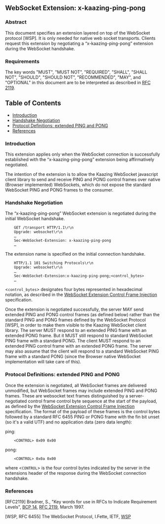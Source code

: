 ## WebSocket Extension: x-kaazing-ping-pong

### Abstract

This document specifies an extension layered on top of the WebSocket protocol [WSP]. It is only needed for native web socket transports. Clients request this extension by negotiating a “x-kaazing-ping-pong” extension during the WebSocket handshake. 

### Requirements

The key words "MUST", "MUST NOT", "REQUIRED", "SHALL", "SHALL NOT", "SHOULD", "SHOULD NOT", "RECOMMENDED", "MAY", and "OPTIONAL" in this document are to be interpreted as described in [RFC 2119](https://tools.ietf.org/html/rfc2119).

## Table of Contents

  * [Introduction](#introduction)
  * [Handshake Negotiation](#handshake-negotiation)
  * [Protocol Definitions: extended PING and PONG](#ex-ping-pong)
  * [References](#references)

### Introduction

This extension applies only when the WebSocket connection is successfully established with the “x-kaazing-ping-pong” extension being affirmatively negotiated. 

The intention of the extension is to allow the Kaazing WebSocket javascript client library to send and receive PING and PONG control frames over native (Browser implemented) WebSockets, which do not expose the standard WebSocket PING and PONG frames to the consumer.

### Handshake Negotiation

The “x-kaazing-ping-pong” WebSocket extension is negotiated during the initial WebSocket handshake.


```
	GET /transport HTTP/1.1\r\n
	Upgrade: websocket\r\n
	…
	Sec-WebSocket-Extension: x-kaazing-ping-pong
	…
```

The extension name is specified on the initial connection handshake. 

```
	HTTP/1.1 101 Switching Protocols\r\n
	Upgrade: websocket\r\n
	…
	Sec-WebSocket-Extension:x-kaazing-ping-pong;<control_bytes>
	…
```
<`control_bytes`> designates four bytes represented in hexadecimal notation, as described in the [WebSocket Extension Control Frame Injection](../control-frame-injection/SPEC.md) specification.

Once the extension is negotiated successfully, the server MAY send extended PING and PONG control frames (as defined below) rather than the standard PING and PONG frames defined by the WebSocket Protocol [WSP], in order to make them visible to the Kaazing WebSocket client library. The server MUST respond to an extended PING frame with an extended PONG frame. But it MUST still respond to standard WebSocket PING frame with a standard PONG. The client MUST respond to an extended PING control frame with an extended PONG frame. The server may also assume that the client will respond to a standard WebSocket PING frame with a standard PONG (since the Browser native WebSocket implementation will take care of this).

### <a name="ex-ping-pong">Protocol Definitions: extended PING and PONG</a>

Once the extension is negotiated, all WebSocket frames are delivered unmodified, but WebSocket frames may include extended PING and PONG frames. These are websocket text frames distinguished by a server-negotiated control frame control byte sequence at the start of the payload, as defined by the [WebSocket Extension Control Frame Injection](../control-frame-injection/SPEC.md) specification. The format of the payload of these frames is the control bytes followed by a standard RFC 6455 PING or PONG frame with the fin bit unset (so it's a valid UTF) and no application data (zero data length):

ping:
	 
        <CONTROL> 0x09 0x00


pong:

        <CONTROL> 0x0a 0x00


where <`CONTROL`> is the four control bytes indicated by the server in the extensions header of the response during the WebSocket connection handshake.

### References

[RFC2119] Bradner, S., "Key words for use in RFCs to Indicate Requirement Levels", [BCP 14](https://tools.ietf.org/html/bcp14), [RFC 2119](https://tools.ietf.org/html/rfc2119), March 1997.

[WSP, RFC 6455] The WebSocket Protocol, I.Fette, IETF, [WSP](http://tools.ietf.org/html/rfc6455)
